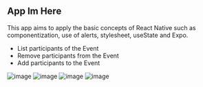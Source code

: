 
## App Im Here

This app aims to apply the basic concepts of React Native such as componentization, use of alerts, stylesheet, useState and Expo.

- List participants of the Event
- Remove participants from the Event
- Add participants to the Event

![image](https://github.com/iasmim21/react-native-imhere/assets/60973376/5a1a3697-2105-4569-a3af-0dada80a8a66)
![image](https://github.com/iasmim21/react-native-imhere/assets/60973376/6aaa0110-596d-4c61-86d8-b6537f80c6ee)
![image](https://github.com/iasmim21/react-native-imhere/assets/60973376/88e6326d-0e51-4791-ba56-be5780993a0b)
![image](https://github.com/iasmim21/react-native-imhere/assets/60973376/3fc4ad33-6e20-4557-b120-7bcec7e9fb94)

